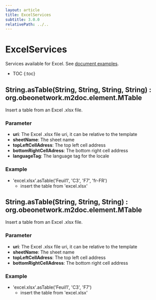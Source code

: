 ```yaml
---
layout: article
title: ExcelServices
subtitle: 3.0.0
relativePath: ../..
---
```


<!--
/********************************************************************************
** Copyright (c) 2015 Obeo.
** All rights reserved. This program and the accompanying materials
** are made available under the terms of the Eclipse Public License v1.0
** which accompanies this distribution, and is available at
** http://www.eclipse.org/legal/epl-v10.html
**
** Contributors:
**    Stephane Begaudeau (Obeo) - initial API and implementation
*********************************************************************************/
-->

# ExcelServices

Services available for Excel. See [document examples](https://github.com/ObeoNetwork/M2Doc/tree/3.0.0/tests/org.obeonetwork.m2doc.tests/resources/excelServices).

* TOC
{:toc}

## String.asTable(String, String, String, String) : org.obeonetwork.m2doc.element.MTable

Insert a table from an Excel .xlsx file.

### Parameter

* **uri**: The Excel .xlsx file uri, it can be relative to the template
* **sheetName**: The sheet name
* **topLeftCellAdress**: The top left cell address
* **bottomRightCellAdress**: The bottom right cell address
* **languageTag**: The language tag for the locale

### Example

* 'excel.xlsx'.asTable('Feuil1', 'C3', 'F7', 'fr-FR')
  * insert the table from 'excel.xlsx'

## String.asTable(String, String, String) : org.obeonetwork.m2doc.element.MTable

Insert a table from an Excel .xlsx file.

### Parameter

* **uri**: The Excel .xlsx file uri, it can be relative to the template
* **sheetName**: The sheet name
* **topLeftCellAdress**: The top left cell address
* **bottomRightCellAdress**: The bottom right cell address

### Example

* 'excel.xlsx'.asTable('Feuil1', 'C3', 'F7')
  * insert the table from 'excel.xlsx'



